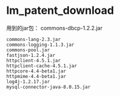 # lm_patent_download
用到的jar包：
	commons-dbcp-1.2.2.jar
	
	commons-lang-2.3.jar
	commons-logging-1.1.3.jar
	commons-pool.jar
	fastjson-1.2.4.jar
	httpclient-4.5.1.jar
	httpclient-cache-4.5.1.jar
	httpcore-4.4-beta1.jar
	httpmime-4.4-beta1.jar
	log4j-1.2.17.jar
	mysql-connector-java-8.0.15.jar
